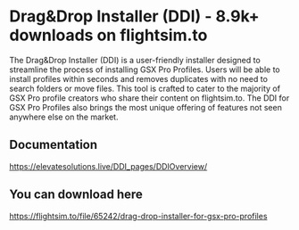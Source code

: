 # Drag&Drop Installer (DDI) - 8.9k+ downloads on flightsim.to

The Drag&Drop Installer (DDI) is a user-friendly installer designed to streamline the process of installing GSX Pro Profiles. Users will be able to install profiles within seconds and removes duplicates with no need to search folders or move files. This tool is crafted to cater to the majority of GSX Pro profile creators who share their content on flightsim.to. The DDI for GSX Pro Profiles also brings the most unique offering of features not seen anywhere else on the market.

## Documentation
https://elevatesolutions.live/DDI_pages/DDIOverview/

## You can download here
https://flightsim.to/file/65242/drag-drop-installer-for-gsx-pro-profiles

